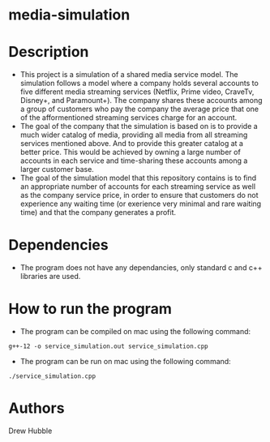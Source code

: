 # media-simulation

# Description

* This project is a simulation of a shared media service model. The simulation follows a model where a company holds several accounts to five different media streaming services (Netflix, Prime video, CraveTv, Disney+, and Paramount+). The company shares these accounts among a group of customers who pay the company the average price that one of the afformentioned streaming services charge for an account.
* The goal of the company that the simulation is based on is to provide a much wider catalog of media, providing all media from all streaming services mentioned above. And to provide this greater catalog at a better price. This would be achieved by owning a large number of accounts in each service and time-sharing these accounts among a larger customer base.
* The goal of the simulation model that this repository contains is to find an appropriate number of accounts for each streaming service as well as the company service price, in order to ensure that customers do not experience any waiting time (or exerience very minimal and rare waiting time) and that the company generates a profit.

# Dependencies

* The program does not have any dependancies, only standard c and c++ libraries are used.

# How to run the program
* The program can be compiled on mac using the following command:
```
g++-12 -o service_simulation.out service_simulation.cpp
```
* The program can be run on mac using the following command:
```
./service_simulation.cpp
```

# Authors

Drew Hubble

